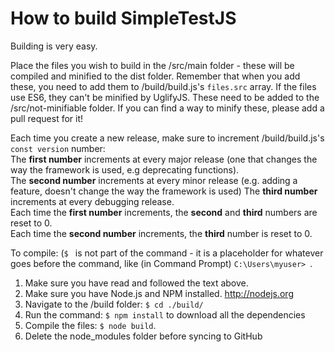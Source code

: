 # How to build SimpleTestJS

Building is very easy.

Place the files you wish to build in the /src/main folder - these will be compiled and minified to the dist folder. Remember that when you add these, you need to add them to /build/build.js's `files.src` array. If the files use ES6, they can't be minified by UglifyJS. These need to be added to the /src/not-minifiable folder. If you can find a way to minify these, please add a pull request for it!

Each time you create a new release, make sure to increment /build/build.js's `const version` number:<br/>
The **first number** increments at every major release (one that changes the way the framework is used, e.g deprecating functions).<br/>
The **second number** increments at every minor release (e.g. adding a feature, doesn't change the way the framework is used)
The **third number** increments at every debugging release.<br/>
Each time the **first number** increments, the **second** and **third** numbers are reset to 0.<br/>
Each time the **second number** increments, the **third** number is reset to 0.

To compile: (`$ ` is not part of the command - it is a placeholder for whatever goes before the command, like (in Command Prompt) `C:\Users\myuser> `.

1. Make sure you have read and followed the text above.
2. Make sure you have Node.js and NPM installed. http://nodejs.org
3. Navigate to the /build folder: `$ cd ./build/`
4. Run the command: `$ npm install` to download all the dependencies
5. Compile the files: `$ node build`.
6. Delete the node_modules folder before syncing to GitHub
